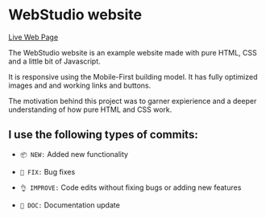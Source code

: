 # WebStudio website

[Live Web Page](https://github.com/MKamilAmin)

The WebStudio website is an example website made with pure HTML, CSS and a little bit of Javascript.

It is responsive using the Mobile-First building model. It has fully optimized images and and working links and buttons.

The motivation behind this project was to garner expierience and a deeper understanding of how pure HTML and CSS work.

## I use the following types of commits:

-   `📦 NEW:` Added new functionality

-   `🐛 FIX:` Bug fixes

-   `👌 IMPROVE:` Code edits without fixing bugs or adding new features

-   `📖 DOC:` Documentation update
